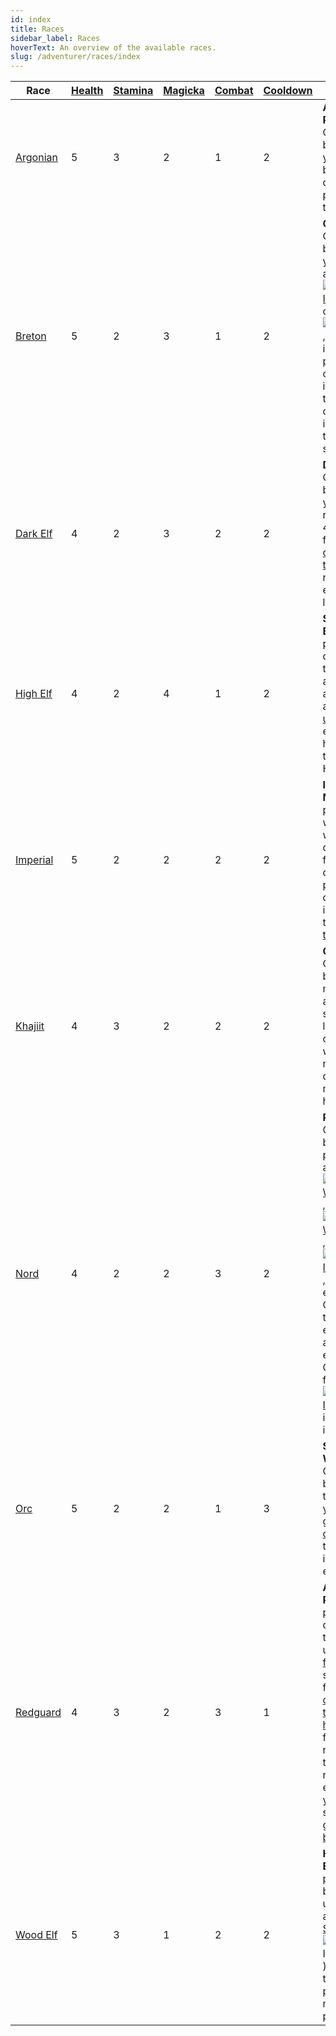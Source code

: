 ```yaml
---
id: index
title: Races
sidebar_label: Races
hoverText: An overview of the available races.
slug: /adventurer/races/index
---
```


| Race                                        | [Health](/docs/adventurer/stats/health) | [Stamina](/docs/adventurer/stats/stamina) | [Magicka](/docs/adventurer/stats/magicka) | [Combat](/docs/adventurer/skill-lines/warrior/combat) | [Cooldown](/docs/adventurer/stats/cooldown) | Ability                                                                                                                                                                                                                                                                                                                                                                                                                                                                                                                                                                                                                                                                     |
| ------------------------------------------- | --------------------------------------- | ----------------------------------------- | ----------------------------------------- | ----------------------------------------------------- | ------------------------------------------- | --------------------------------------------------------------------------------------------------------------------------------------------------------------------------------------------------------------------------------------------------------------------------------------------------------------------------------------------------------------------------------------------------------------------------------------------------------------------------------------------------------------------------------------------------------------------------------------------------------------------------------------------------------------------------- |
| [Argonian](/docs/adventurer/races/argonian) | 5                                       | 3                                         | 2                                         | 1                                                     | 2                                           | **Argonian Resistance**: Once per battle, when you would be dealt damage, prevent all of that damage.                                                                                                                                                                                                                                                                                                                                                                                                                                                                                                                                                                       |
| [Breton](/docs/adventurer/races/breton)     | 5                                       | 2                                         | 3                                         | 1                                                     | 2                                           | **Opportunist**: Once per battle, when you [overtax](/docs/adventurer/items/overtax) a [<img src="/icons/weapon.svg" alt="Weapon Icon" className="icon-svg" />](/docs/adventurer/items/types/weapon) or [<img src="/icons/armor.svg" alt="Armor Icon" className="icon-svg" />](/docs/adventurer/items/types/armor), return that item to your pack instead of discarding it. You may then move a different item in your pack to a ready slot.                                                                                                                                                                                                                                |
| [Dark Elf](/docs/adventurer/races/dark-elf) | 4                                       | 2                                         | 3                                         | 2                                                     | 2                                           | **Dynamic**: Once per battle, during your turn, recover any 4 skill dice from your [cooldown track](/docs/glossary/cooldown-track), replacing each with light [fatigue](/docs/glossary/fatigue).                                                                                                                                                                                                                                                                                                                                                                                                                                                                            |
| [High Elf](/docs/adventurer/races/high-elf) | 4                                       | 2                                         | 4                                         | 1                                                     | 2                                           | **Syrabane's Boon**: Once per battle, during your turn, place any adventurer in an [unoccupied](/docs/glossary/occupied) entrance tile hex and [heal](/docs/glossary/healing) them for 3 HP.                                                                                                                                                                                                                                                                                                                                                                                                                                                                                |
| [Imperial](/docs/adventurer/races/imperial) | 5                                       | 2                                         | 2                                         | 2                                                     | 2                                           | **Imperial Mettle**: Once per battle, when you would be dealt 3 or fewer damage, prevent that damage and instead gain that much [tenacity](/docs/glossary/tenacity).                                                                                                                                                                                                                                                                                                                                                                                                                                                                                                        |
| [Khajiit](/docs/adventurer/races/khajiit)   | 4                                       | 3                                         | 2                                         | 2                                                     | 2                                           | **Cutpurse**: Once per battle, you may automatically succeed at a lockpick check without rolling any dice. Then, move up to 5 hexes.                                                                                                                                                                                                                                                                                                                                                                                                                                                                                                                                        |
| [Nord](/docs/adventurer/races/nord)         | 4                                       | 2                                         | 2                                         | 3                                                     | 2                                           | **Reveler**: Once per battle, when performing an engage in [<img src="/icons/light-weapon.svg" alt="Light Weapon Icon" className="icon-svg" />](/docs/battles/battle-forms/light-weapon), [<img src="/icons/heavy-weapon.svg" alt="Heavy Weapon Icon" className="icon-svg" />](/docs/battles/battle-forms/heavy-weapon), or [<img src="/icons/ranged-weapon.svg" alt="Ranged Icon" className="icon-svg" />](/docs/battles/battle-forms/ranged-weapon), add 1 enemy Combat die to your engage, plus an additional enemy Combat die for each [<img src="/icons/weapon.svg" alt="Weapon Icon" className="icon-svg" />](/docs/adventurer/items/types/weapon) in your inventory. |
| [Orc](/docs/adventurer/races/orc)           | 5                                       | 2                                         | 2                                         | 1                                                     | 3                                           | **Swift Warrior**: Once per battle, after the end of your turn, gain 1 [overfatigue](/docs/glossary/fatigue) to take an immediate extra turn.                                                                                                                                                                                                                                                                                                                                                                                                                                                                                                                               |
| [Redguard](/docs/adventurer/races/redguard) | 4                                       | 3                                         | 2                                         | 3                                                     | 1                                           | **Adrenaline Rush**: Once per battle, during your turn, remove up to 3 [fatigue](/docs/glossary/fatigue) or status dice from your [cooldown track](/docs/glossary/cooldown-track) and [heal](/docs/glossary/healing) for 1 HP for each die removed. If the total HP recovered exceeds your [Health](/docs/adventurer/stats/health) stat, it is gained as [bonus HP](/docs/glossary/bonus-hp).                                                                                                                                                                                                                                                                               |
| [Wood Elf](/docs/adventurer/races/wood-elf) | 5                                       | 3                                         | 1                                         | 2                                                     | 2                                           | **Hunter's Eye**: Once per battle, before any unit's turn, apply a [Stealth](/docs/battles/status-effects/stealth) (<img src="/icons/stealth.svg" alt="Stealth Icon" className="icon-svg" />) status die to up to 2 party members in play.                                                                                                                                                                                                                                                                                                                                                                                                                                  |
